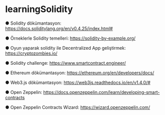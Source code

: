 # learningSolidity

● Solidity dökümantasyon: https://docs.soliditylang.org/en/v0.4.25/index.html#

● Örneklerle Solidity temelleri: https://solidity-by-example.org/

● Oyun yaparak solidity ile Decentralized App geliştirmek: https://cryptozombies.io/ 

● Solidity challenge: https://www.smartcontract.engineer/ 

● Ethereum dökümantasyon: https://ethereum.org/en/developers/docs/

● Web3.js dökümantasyon: https://web3js.readthedocs.io/en/v1.4.0/#  

● Open Zeppelin: https://docs.openzeppelin.com/learn/developing-smart-contracts 

● Open Zeppelin Contracts Wizard: https://wizard.openzeppelin.com/  
